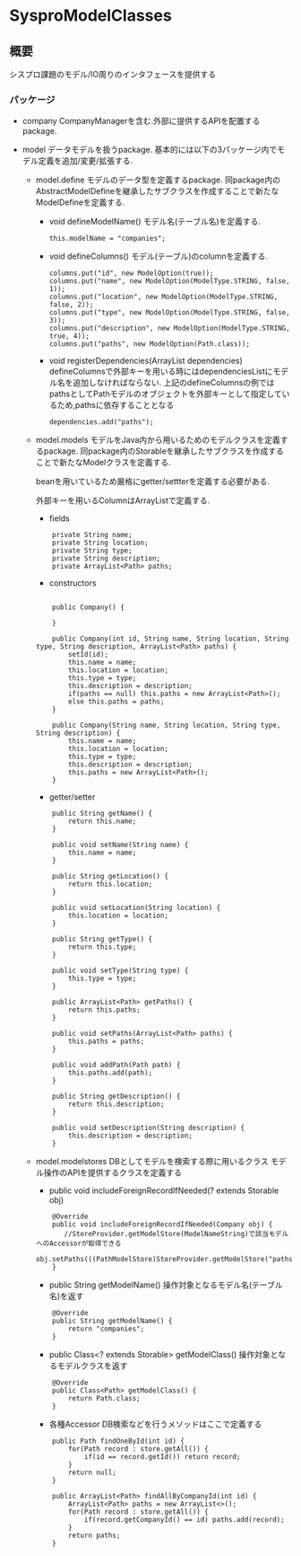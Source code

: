 # SysproModelClasses

## 概要
シスプロ課題のモデル/IO周りのインタフェースを提供する

### パッケージ
- company
    CompanyManagerを含む.外部に提供するAPIを配置するpackage.

- model 
    データモデルを扱うpackage.
    基本的には以下の3パッケージ内でモデル定義を追加/変更/拡張する.
    
    - model.define
        モデルのデータ型を定義するpackage.
        同package内のAbstractModelDefineを継承したサブクラスを作成することで新たなModelDefineを定義する.

        - void defineModelName()
            モデル名(テーブル名)を定義する.
            ```
            this.modelName = "companies";
            ```

        - void defineColumns()
            モデル(テーブル)のcolumnを定義する.
            ```
            columns.put("id", new ModelOption(true));
            columns.put("name", new ModelOption(ModelType.STRING, false, 1));
            columns.put("location", new ModelOption(ModelType.STRING, false, 2));
            columns.put("type", new ModelOption(ModelType.STRING, false, 3));
            columns.put("description", new ModelOption(ModelType.STRING, true, 4));
            columns.put("paths", new ModelOption(Path.class));
            ```

        - void registerDependencies(ArrayList<String> dependencies)
            defineColumnsで外部キーを用いる時にはdependenciesListにモデル名を追加しなければならない.
            上記のdefineColumnsの例ではpathsとしてPathモデルのオブジェクトを外部キーとして指定しているため,pathsに依存することとなる
            ```
            dependencies.add("paths");
            ```

    - model.models
        モデルをJava内から用いるためのモデルクラスを定義するpackage.
        同package内のStorableを継承したサブクラスを作成することで新たなModelクラスを定義する.

        beanを用いているため厳格にgetter/settterを定義する必要がある.

        外部キーを用いるColumnはArrayListで定義する.


        - fields
        ```
            private String name;
            private String location;
            private String type;
            private String description;
            private ArrayList<Path> paths;
        ```

        - constructors
        ```

            public Company() {

            }

            public Company(int id, String name, String location, String type, String description, ArrayList<Path> paths) {
                setId(id);
                this.name = name;
                this.location = location;
                this.type = type;
                this.description = description;
                if(paths == null) this.paths = new ArrayList<Path>();
                else this.paths = paths;
            }

            public Company(String name, String location, String type, String description) {
                this.name = name;
                this.location = location;
                this.type = type;
                this.description = description;
                this.paths = new ArrayList<Path>();
            }
        ```

        - getter/setter
        ```
            public String getName() {
                return this.name;
            }

            public void setName(String name) {
                this.name = name;
            }

            public String getLocation() {
                return this.location;
            }

            public void setLocation(String location) {
                this.location = location;
            }

            public String getType() {
                return this.type;
            }

            public void setType(String type) {
                this.type = type;
            }

            public ArrayList<Path> getPaths() {
                return this.paths;
            }

            public void setPaths(ArrayList<Path> paths) {
                this.paths = paths;
            }

            public void addPath(Path path) {
                this.paths.add(path);
            }

            public String getDescription() {
                return this.description;
            }

            public void setDescription(String description) {
                this.description = description;
            }
        ```

    - model.modelstores
        DBとしてモデルを検索する際に用いるクラス
        モデル操作のAPIを提供するクラスを定義する

        - public void includeForeignRecordIfNeeded(? extends Storable obj)
        ```
            @Override
            public void includeForeignRecordIfNeeded(Company obj) {
               //StoreProvider.getModelStore(ModelNameString)で該当モデルへのAccessorが取得できる 
               obj.setPaths(((PathModelStore)StoreProvider.getModelStore("paths")).findAllByCompanyId(obj.getId()));
            }

        ```

        - public String getModelName() 
        操作対象となるモデル名(テーブル名)を返す
        ```
            @Override
            public String getModelName() {
                return "companies";
            }
        ```

        - public Class<? extends Storable> getModelClass()
        操作対象となるモデルクラスを返す
        ```
            @Override
            public Class<Path> getModelClass() {
                return Path.class;
            }
        ```

        - 各種Accessor
        DB検索などを行うメソッドはここで定義する
        ```
            public Path findOneById(int id) {
                for(Path record : store.getAll()) {
                    if(id == record.getId()) return record;
                }
                return null;
            }
            
            public ArrayList<Path> findAllByCompanyId(int id) {
                ArrayList<Path> paths = new ArrayList<>();
                for(Path record : store.getAll()) {
                    if(record.getCompanyId() == id) paths.add(record);
                }
                return paths;
            }
        ```



